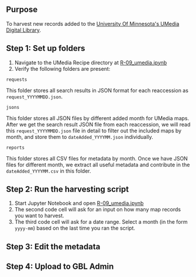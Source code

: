 ## Purpose

To harvest new records added to the [University Of Minnesota's UMedia Digital Library](https://umedia.lib.umn.edu).



##  Step 1: Set up folders

1. Navigate to the UMedia Recipe directory at [R-09_umedia.ipynb](https://github.com/geobtaa/harvesting-guide/blob/main/recipes/R-09_05d-01-umedia)
2. Verify the following folders are present:

`requests`

This folder stores all search results in JSON format for each reaccession as `request_YYYYMMDD.json`. 

`jsons`

This folder stores all JSON files by different added month for UMedia maps. After we get the search result JSON file from each reaccession, we will read this `request_YYYYMMDD.json` file in detail to filter out the included maps by month, and store them to `dateAdded_YYYYMM.json` individually.

`reports`

This folder stores all CSV files for metadata by month. Once we have JSON files for different month, we extract all useful metadata and contribute in the `dateAdded_YYYYMM.csv` in this folder.

## Step 2: Run the harvesting script

1. Start Jupyter Notebook and open [R-09_umedia.ipynb](https://github.com/geobtaa/harvesting-guide/blob/main/recipes/R-09_05d-01-umedia/R-09_05d-01_umedia.ipynb)
2. The second code cell will ask for an input on how many map records you want to harvest.
3. The third code cell will ask for a date range. Select a month (in the form `yyyy-mm`)  based on the last time you ran the script.

## Step 3: Edit the metadata

## Step 4: Upload to GBL Admin


